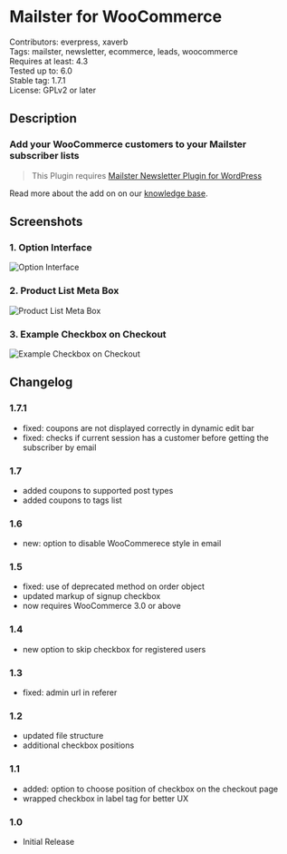 # Mailster for WooCommerce

Contributors: everpress, xaverb  
Tags: mailster, newsletter, ecommerce, leads, woocommerce  
Requires at least: 4.3  
Tested up to: 6.0  
Stable tag: 1.7.1  
License: GPLv2 or later

## Description

### Add your WooCommerce customers to your Mailster subscriber lists

> This Plugin requires [Mailster Newsletter Plugin for WordPress](https://mailster.co/?utm_campaign=wporg&utm_source=wordpress.org&utm_medium=readme&utm_term=WooCommerce)

Read more about the add on on our [knowledge base](https://kb.mailster.co/mailster-and-woocommerce/).

## Screenshots

### 1. Option Interface

![Option Interface](https://ps.w.org/mailster-woocommerce/assets/screenshot-1.png)

### 2. Product List Meta Box

![Product List Meta Box](https://ps.w.org/mailster-woocommerce/assets/screenshot-2.png)

### 3. Example Checkbox on Checkout

![Example Checkbox on Checkout](https://ps.w.org/mailster-woocommerce/assets/screenshot-3.png)

## Changelog

### 1.7.1

-   fixed: coupons are not displayed correctly in dynamic edit bar
-   fixed: checks if current session has a customer before getting the subscriber by email

### 1.7

-   added coupons to supported post types
-   added coupons to tags list

### 1.6

-   new: option to disable WooCommerece style in email

### 1.5

-   fixed: use of deprecated method on order object
-   updated markup of signup checkbox
-   now requires WooCommerce 3.0 or above

### 1.4

-   new option to skip checkbox for registered users

### 1.3

-   fixed: admin url in referer

### 1.2

-   updated file structure
-   additional checkbox positions

### 1.1

-   added: option to choose position of checkbox on the checkout page
-   wrapped checkbox in label tag for better UX

### 1.0

-   Initial Release
